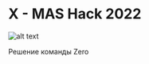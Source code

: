 # X - MAS Hack 2022


![alt text](https://www.zavodit.ru/_next/image?url=%2Fupload%2Fmedia%2Fdefault%2F0001%2F01%2F2409ea111b496859403e25f22415afe60d5b02df.png&w=640&q=25)

Решение команды Zero
